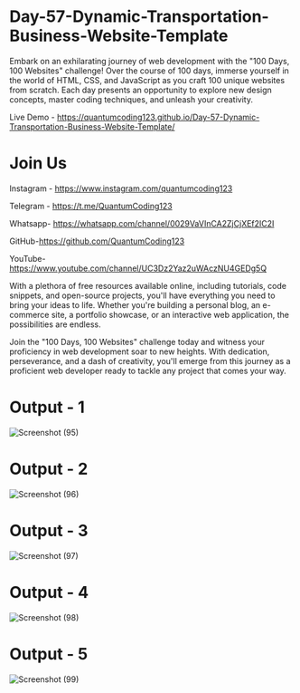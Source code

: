 # Day-57-Dynamic-Transportation-Business-Website-Template

Embark on an exhilarating journey of web development with the "100 Days, 100 Websites" challenge! Over the course of 100 days, immerse yourself in the world of HTML, CSS, and JavaScript as you craft 100 unique websites from scratch. Each day presents an opportunity to explore new design concepts, master coding techniques, and unleash your creativity.

Live Demo - https://quantumcoding123.github.io/Day-57-Dynamic-Transportation-Business-Website-Template/

# Join Us

Instagram - https://www.instagram.com/quantumcoding123

Telegram - https://t.me/QuantumCoding123

Whatsapp- https://whatsapp.com/channel/0029VaVInCA2ZjCjXEf2IC2I

GitHub-https://github.com/QuantumCoding123

YouTube-https://www.youtube.com/channel/UC3Dz2Yaz2uWAczNU4GEDg5Q

With a plethora of free resources available online, including tutorials, code snippets, and open-source projects, you'll have everything you need to bring your ideas to life. Whether you're building a personal blog, an e-commerce site, a portfolio showcase, or an interactive web application, the possibilities are endless.

Join the "100 Days, 100 Websites" challenge today and witness your proficiency in web development soar to new heights. With dedication, perseverance, and a dash of creativity, you'll emerge from this journey as a proficient web developer ready to tackle any project that comes your way.

# Output - 1

 ![Screenshot (95)](https://github.com/QuantumCoding123/Day-57-Dynamic-Transportation-Business-Website-Template/assets/166281221/d9febe09-140a-477d-bf86-c0ce86902323)

# Output - 2

![Screenshot (96)](https://github.com/QuantumCoding123/Day-57-Dynamic-Transportation-Business-Website-Template/assets/166281221/c8577574-b61e-4a17-8193-4595a404c757)


# Output - 3

![Screenshot (97)](https://github.com/QuantumCoding123/Day-57-Dynamic-Transportation-Business-Website-Template/assets/166281221/122316bb-9d45-4e8f-8bb5-c91fddaa386e)


# Output - 4

![Screenshot (98)](https://github.com/QuantumCoding123/Day-57-Dynamic-Transportation-Business-Website-Template/assets/166281221/854f37d7-1f69-411c-a4d7-673a5814b3f0)


# Output - 5

![Screenshot (99)](https://github.com/QuantumCoding123/Day-57-Dynamic-Transportation-Business-Website-Template/assets/166281221/eb4138c9-622b-4393-ac34-887d1305cd20)


